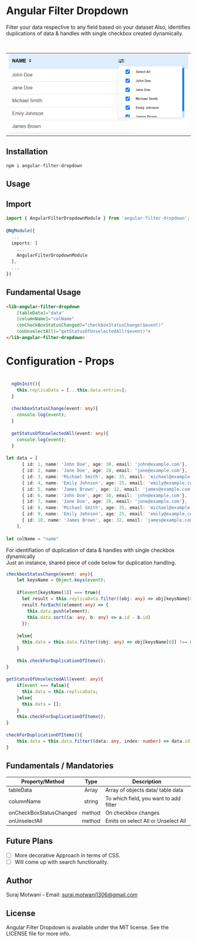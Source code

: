 # Angular Filter Dropdown

Filter your data respective to any field based on your dataset
Also, identifies duplications of data & handles with single checkbox created dynamically.

<br/>

<table>
  <tr>
    <td align="center">
      <img alt="Angular Filter Dropdown"
        src="./projects/angular-filter-dropdown/src/lib/Screenshot/filter.PNG" />
    </td>
   </tr>
</table>

## Installation

```sh
npm i angular-filter-dropdown
```

## Usage

## Import
```ts
import { AngularFilterDropdownModule } from 'angular-filter-dropdown';

@NgModule({
  ...
  imports: [
    ...
    AngularFilterDropdownModule
  ],
  ...
})
```

## Fundamental Usage
```html
<lib-angular-filter-dropdown 
    [tableData]="data" 
    [columnName]="colName" 
    (onCheckBoxStatusChanged)="checkboxStatusChange($event)" 
    (onUnselectAll)="getStatusOfUnselectedAll($event)">
</lib-angular-filter-dropdown>
```

# Configuration - Props
```ts

  ngOnInit(){
    this.replicaData = [...this.data.entries];  
  }

  checkboxStatusChange(event: any){
    console.log(event);
  }

  getStatusOfUnselectedAll(event: any){
    console.log(event);
  }

let data = [
      { id: 1, name: 'John Doe', age: 30, email: 'john@example.com'},
      { id: 2, name: 'Jane Doe', age: 28, email: 'jane@example.com'},
      { id: 3, name: 'Michael Smith', age: 35, email: 'michael@example.com'},
      { id: 4, name: 'Emily Johnson', age: 25, email: 'emily@example.com'},
      { id: 5, name: 'James Brown', age: 32, email: 'james@example.com'},
      { id: 6, name: 'John Doe', age: 30, email: 'john@example.com'},
      { id: 7, name: 'Jane Doe', age: 28, email: 'jane@example.com'},
      { id: 8, name: 'Michael Smith', age: 35, email: 'michael@example.com'},
      { id: 9, name: 'Emily Johnson', age: 25, email: 'emily@example.com'},
      { id: 10, name: 'James Brown', age: 32, email: 'james@example.com'}
    ],

let colName = "name"
```

For identifiation of duplication of data & handles with single checkbox dynamically
<br/>
Just an instance, shared piece of code below for duplication handling.
<br/>

```ts
checkboxStatusChange(event: any){
    let keysName = Object.keys(event);
    
    if(event[keysName[1]] === true){
      let result = this.replicaData.filter((obj: any) => obj[keysName[0]] === event[keysName[0]]);
      result.forEach((element:any) => {
        this.data.push(element);
        this.data.sort((a: any, b: any) => a.id - b.id)
      });
      
    }else{
      this.data = this.data.filter((obj: any) => obj[keysName[0]] !== event[keysName[0]]);
    }

    this.checkForDuplicationOfItems();
}

getStatusOfUnselectedAll(event: any){
    if(event === false){
      this.data = this.replicaData;
    }else{
      this.data = [];
    }
    this.checkForDuplicationOfItems();
}

checkForDuplicationOfItems(){
    this.data = this.data.filter((data: any, index: number) => data.id !== (this.data[index + 1]?.id));
}
```

## Fundamentals / Mandatories

| Property/Method         |  Type   | Description                                                             |
| ----------------------- | :-----: | -------------------------------------- |
| tableData               | Array   | Array of objects data/ table data      |
| columnName              | string  | To which field, you want to add filter |
| onCheckBoxStatusChanged | method  | On checkbox changes                    |
| onUnselectAll           | method  | Emits on select All or Unselect All    |


## Future Plans
- [ ] More decorative Approach in terms of CSS.
- [ ] Will come up with search functionality.

## Author
Suraj Motwani - Email: suraj.motwani1306@gmail.com

## License

Angular Filter Dropdown is available under the MIT license. See the LICENSE file for more info.


